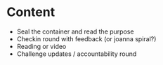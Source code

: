 # Content

- Seal the container and read the purpose
- Checkin round with feedback (or joanna spiral?)
- Reading or video
- Challenge updates / accountability round